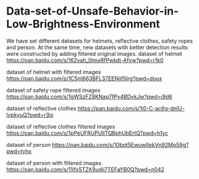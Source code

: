 # Data-set-of-Unsafe-Behavior-in-Low-Brightness-Environment
We have set different datasets for helmets, reflective clothes, safety ropes and person. At the same time, new datasets with better detection results were constructed by adding filtered original images.
dataset of helmet https://pan.baidu.com/s/162vah_0lmxRfPwkdj-Afvw?pwd=r1k0

dataset of helmet with filtered images https://pan.baidu.com/s/1C5nt663BFL37EENjif5lrg?pwd=doux 

dataset of safety rope filtered images https://pan.baidu.com/s/1gWSzFZ8KNaq7fPy4BDvkJw?pwd=i9d6

dataset of reflective clothes https://pan.baidu.com/s/1i0-C-ac6g-dnIU-lvpkyuQ?pwd=r3ix

dataset of reflective clothes filtered images https://pan.baidu.com/s/1pPeUFRUPUlITQBphUbErtQ?pwd=h1yc

dataset of person https://pan.baidu.com/s/10bqt5EwuwIIekVn92Mp59g?pwd=tyhx

dataset of person with filtered images https://pan.baidu.com/s/11lfx5TZK9udji7TEFaYB0Q?pwd=n042

